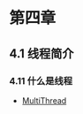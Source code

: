 # 第四章

## 4.1 线程简介

### 4.11 什么是线程

- [MultiThread](../../src/test/java/cool/zzy/demo/concurrent/MultiThreadTest.java)